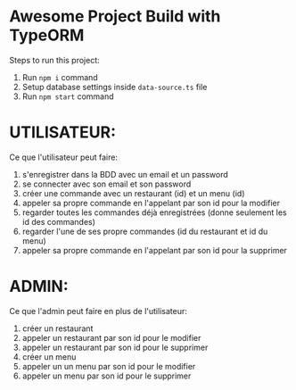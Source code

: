 # Awesome Project Build with TypeORM

Steps to run this project:

1. Run `npm i` command
2. Setup database settings inside `data-source.ts` file
3. Run `npm start` command

# UTILISATEUR:

Ce que l'utilisateur peut faire:

1. s'enregistrer dans la BDD avec un email et un password
2. se connecter avec son email et son password
3. créer une commande avec un restaurant (id) et un menu (id)
4. appeler sa propre commande en l'appelant par son id pour la modifier
5. regarder toutes les commandes déjà enregistrées (donne seulement les id des commandes)
6. regarder l'une de ses propre commandes (id du restaurant et id du menu)
7. appeler sa propre commande en l'appelant par son id pour la supprimer

# ADMIN:

Ce que l'admin peut faire en plus de l'utilisateur:

1. créer un restaurant
2. appeler un restaurant par son id pour le modifier
3. appeler un restaurant par son id pour le supprimer
4. créer un menu
5. appeler un un menu par son id pour le modifier
6. appeler un menu par son id pour le supprimer
